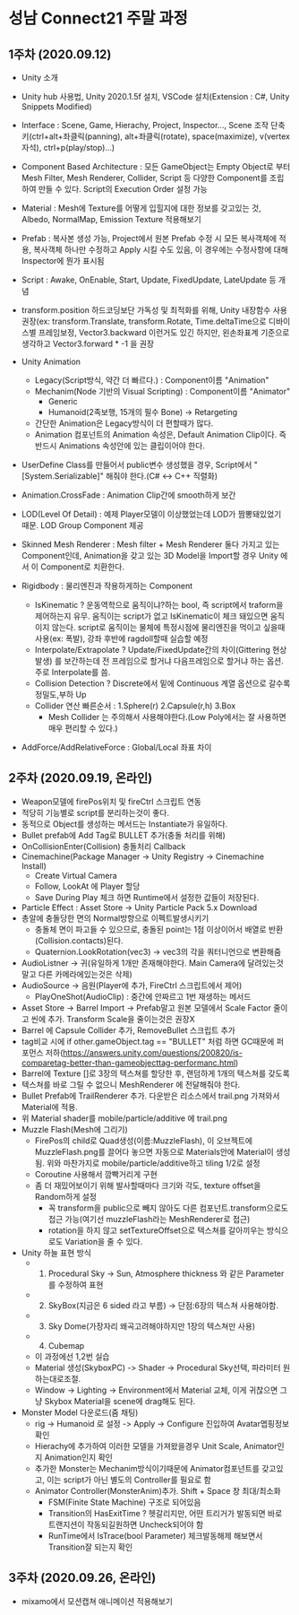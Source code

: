 # 성남 Connect21 주말 과정 
## 1주차 (2020.09.12)
- Unity 소개
- Unity hub 사용법, Unity 2020.1.5f 설치, VSCode 설치(Extension : C#, Unity Snippets Modified)
- Interface : Scene, Game, Hierachy, Project, Inspector..., Scene 조작 단축키(ctrl+alt+좌클릭(panning), alt+좌클릭(rotate), space(maximize), v(vertex 자석), ctrl+p(play/stop)...)
- Component Based Architecture : 모든 GameObject는 Empty Object로 부터 Mesh Filter, Mesh Renderer, Collider, Script 등 다양한 Component를 조립하여 만들 수 있다. Script의 Execution Order 설정 가능
- Material : Mesh에 Texture를 어떻게 입힐지에 대한 정보를 갖고있는 것, Albedo, NormalMap, Emission Texture 적용해보기
- Prefab : 복사본 생성 가능, Project에서 원본 Prefab 수정 시 모든 복사객체에 적용, 복사객체 하나만 수정하고 Apply 시킬 수도 있음, 이 경우에는 수정사항에 대해 Inspector에 뭔가 표시됨
- Script : Awake, OnEnable, Start, Update, FixedUpdate, LateUpdate 등 개념
- transform.position 하드코딩보단 가독성 및 최적화를 위해, Unity 내장함수 사용 권장(ex: transform.Translate, transform.Rotate, Time.deltaTime으로 디바이스별 프레임보정, Vector3.backward 이런거도 있긴 하지만, 왼손좌표계 기준으로 생각하고 Vector3.forward * -1 을 권장 
- Unity Animation
  - Legacy(Script방식, 약간 더 빠르다.) : Component이름 "Animation"
  - Mechanim(Node 기반의 Visual Scripting) : Component이름 "Animator"
    - Generic
    - Humanoid(2족보행, 15개의 필수 Bone) -> Retargeting 
  - 간단한 Animation은 Legacy방식이 더 편할때가 많다.
  - Animation 컴포넌트의 Animation 속성은, Default Animation Clip이다. 즉 반드시 Animations 속성안에 있는 클립이어야 한다.

- UserDefine Class를 만들어서 public변수 생성했을 경우, Script에서 "[System.Serializable]" 해줘야 한다.(C# <-> C++ 직렬화)
- Animation.CrossFade : Animation Clip간에 smooth하게 보간
- LOD(Level Of Detail) : 예제 Player모델이 이상했었는데 LOD가 짬뽕돼있었기 때문. LOD Group Component 제공
- Skinned Mesh Renderer : Mesh filter + Mesh Renderer 둘다 가지고 있는 Component인데, Animation을 갖고 있는 3D Model을 Import할 경우 Unity 에서 이 Component로 치환한다.
- Rigidbody : 물리엔진과 작용하게하는 Component
  - IsKinematic ? 운동역학으로 움직이냐?하는 bool, 즉 script에서 traform을 제어하는지 유무. 움직이는 script가 없고 IsKinematic이 체크 돼있으면 움직이지 않는다. script로 움직이는 물체에 특정시점에 물리엔진을 먹이고 싶을때 사용(ex: 폭발), 강좌 후반에 ragdoll할때 실습할 예정 
  - Interpolate/Extrapolate ? Update/FixedUpdate간의 차이(Gittering 현상 발생) 를 보간하는데 전 프레임으로 할거냐 다음프레임으로 할거냐 하는 옵션. 주로 Interpolate를 씀.
  - Collision Detection ? Discrete에서 밑에 Continuous 계열 옵션으로 갈수록 정밀도,부하 Up
  - Collider 연산 빠른순서 : 1.Sphere(r) 2.Capsule(r,h) 3.Box
    - Mesh Collider 는 주의해서 사용해야한다.(Low Poly에서는 잘 사용하면 매우 편리할 수 있다.)
- AddForce/AddRelativeForce : Global/Local 좌표 차이

## 2주차 (2020.09.19, 온라인)
- Weapon모델에 firePos위치 및 fireCtrl 스크립트 연동
- 적당히 기능별로 script를 분리하는것이 좋다.
- 동적으로 Object를 생성하는 메서드는 Instantiate가 유일하다.
- Bullet prefab에 Add Tag로 BULLET 추가(충돌 처리를 위해)
- OnCollisionEnter(Collision) 충돌처리 Callback
- Cinemachine(Package Manager -> Unity Registry -> Cinemachine Install)
  - Create Virtual Camera
  - Follow, LookAt 에 Player 할당 
  - Save During Play 체크 하면 Runtime에서 설정한 값들이 저장된다.
- Particle Effect : Asset Store -> Unity Particle Pack 5.x Download
- 총알에 충돌당한 면의 Normal방향으로 이펙트발생시키기
  - 충돌체 면이 파고들 수 있으므로, 충돌된 point는 1점 이상이어서 배열로 반환(Collision.contacts)된다. 
  - Quaternion.LookRotation(vec3) -> vec3의 각을 쿼터니언으로 변환해줌
- AudioListner -> 귀(유일하게 1개만 존재해야한다. Main Camera에 달려있는것 말고 다른 카메라에있는것은 삭제)
- AudioSource -> 음원(Player에 추가, FireCtrl 스크립트에서 제어)
  - PlayOneShot(AudioClip) : 중간에 안짜르고 1번 재생하는 메서드
- Asset Store -> Barrel Import -> Prefab말고 원본 모델에서 Scale Factor 줄이고 씬에 추가. Transform Scale을 줄이는것은 권장X
- Barrel 에 Capsule Collider 추가, RemoveBullet 스크립트 추가
- tag비교 시에 if other.gameObject.tag == "BULLET" 처럼 하면 GC때문에 퍼포먼스 저하(https://answers.unity.com/questions/200820/is-comparetag-better-than-gameobjecttag-performanc.html)
- Barrel에 Texture []로 3장의 텍스쳐를 할당한 후, 랜덤하게 1개의 텍스쳐를 갖도록
- 텍스쳐를 바로 그릴 수 없으니 MeshRenderer 에 전달해줘야 한다.
- Bullet Prefab에 TrailRenderer 추가. 다운받은 리소스에서 trail.png 가져와서 Material에 적용.
- 위 Material shader를 mobile/particle/additive 에 trail.png
- Muzzle Flash(Mesh에 그리기)
  - FirePos의 child로 Quad생성(이름:MuzzleFlash), 이 오브젝트에 MuzzleFlash.png를 끌어다 놓으면 자동으로 Materials안에 Material이 생성됨. 위와 마찬가지로 mobile/particle/additive하고 tiling 1/2로 설정
  - Coroutine 사용해서 깜빡거리게 구현
  - 좀 더 재밌어보이기 위해 발사할때마다 크기와 각도, texture offset을 Random하게 설정
    - 꼭 transform을 public으로 빼지 않아도 다른 컴포넌트.transform으로도 접근 가능(여기선 muzzleFlash라는 MeshRenderer로 접근) 
    - rotation을 하지 않고 setTextureOffset으로 텍스쳐를 갈아끼우는 방식으로도 Variation을 줄 수 있다.
- Unity 하늘 표현 방식
  - 1. Procedural Sky -> Sun, Atmosphere thickness 와 같은 Parameter를 수정하여 표현
  - 2. SkyBox(지금은 6 sided 라고 부름) -> 단점:6장의 텍스쳐 사용해야함.
  - 3. Sky Dome(가장자리 왜곡고려해야하지만 1장의 텍스쳐만 사용)
  - 4. Cubemap
  - 이 과정에선 1,2번 실습
  - Material 생성(SkyboxPC) -> Shader -> Procedural Sky선택, 파라미터 원하는대로조절. 
  - Window -> Lighting -> Environment에서 Material 교체, 이게 귀찮으면 그냥 Skybox Material을 scene에 drag해도 된다.
- Monster Model 다운로드(줌 채팅)
  - rig -> Humanoid 로 설정 -> Apply -> Configure 진입하여 Avatar멥핑정보 확인
  - Hierachy에 추가하여 이러한 모델을 가져왔을경우 Unit Scale, Animator인지 Animation인지 확인
  - 추가한 Monster는 Mechanim방식이기때문에 Animator컴포넌트를 갖고있고, 이는 script가 아닌 별도의 Controller를 필요로 함
  - Animator Controller(MonsterAnim)추가. Shift + Space 창 최대/최소화
    - FSM(Finite State Machine) 구조로 되어있음
    - Transition의 HasExitTime ? 헷갈리지만, 어떤 트리거가 발동되면 바로 트랜지션이 작동되길원하면 Uncheck되어야 함
    - RunTime에서 IsTrace(bool Parameter) 체크발동해제 해보면서 Transition잘 되는지 확인  

## 3주차 (2020.09.26, 온라인)
- mixamo에서 모션캡쳐 애니메이션 적용해보기


